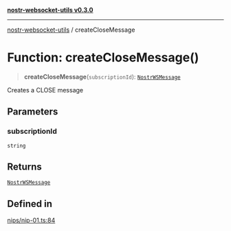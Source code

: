 [**nostr-websocket-utils v0.3.0**](../README.md)

***

[nostr-websocket-utils](../globals.md) / createCloseMessage

# Function: createCloseMessage()

> **createCloseMessage**(`subscriptionId`): [`NostrWSMessage`](../interfaces/NostrWSMessage.md)

Creates a CLOSE message

## Parameters

### subscriptionId

`string`

## Returns

[`NostrWSMessage`](../interfaces/NostrWSMessage.md)

## Defined in

[nips/nip-01.ts:84](https://github.com/HumanjavaEnterprises/nostr-websocket-utils/blob/main/src/nips/nip-01.ts#L84)
